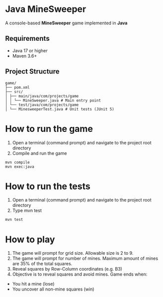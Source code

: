 # Java MineSweeper

A console-based **MineSweeper** game implemented in **Java** 

## Requirements

- Java 17 or higher
- Maven 3.6+

## Project Structure
```
game/
├── pom.xml
├── src/
│ ├── main/java/com/projects/game
│ │ └── MineSweeper.java # Main entry point
│ └── test/java/com/projects/game
│ └── MinesweeperTest.java # Unit tests (JUnit 5)
```

# How to run the game
1. Open a terminal (command prompt) and navigate to the project root directory 
2. Compile and run the game

```
mvn compile
mvn exec:java
```

# How to run the tests
1. Open a terminal (command prompt) and navigate to the project root directory 
2. Type mvn test
```
mvn test
```

# How to play
1. The game will prompt for grid size. Allowable size is 2 to 9.
2. The game will prompt for number of mines. Maximum amount of mines are 35% of the total squares.
3. Reveal squares by Row-Column coordinates (e.g. B3)
4. Objective is to reveal squares and avoid mines. Game ends when:
- You hit a mine (lose)
- You uncover all non-mine squares (win)
